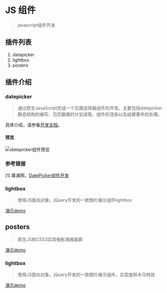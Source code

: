 # JS 组件
> javascript组件开发
## 插件列表

1. datapicker
2. lightbox
3. posters

## 插件介绍

### datepicker

> 通过原生JavaScript完成一个日期选择器组件的开发。主要包括datepicker静态结构的编写、日历数据的计划读取、组件的渲染以及组建事件的处理。

具体介绍，请参看[开发文档](https://github.com/lusg02/components/blob/master/datepicker/README.md#datepicker-开发文档)。

#### 预览

![datepicker组件预览](https://lusg02.github.io/components/preview/datepicker.gif)

### 参考链接
[1] 慕课网，[DatePicker组件开发](http://www.imooc.com/learn/820)

### lightbox

> 使用JS面向对象，jQuery开发的一款图片展示组件lightbox

[演示demo](https://lusg02.github.io/components/lightbox/lightbox.html)

## posters
> 原生JS和CSS3实现电影海报画廊

[演示demo](https://lusg02.github.io/components/posters/index.html)

### lightbox

> 使用JS面向对象，jQuery开发的一款图片展示组件，实现旋转木马特效

[演示demo](https://lusg02.github.io/components/carousel/index.html)
